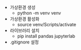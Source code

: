 - 가상환경 생성
    - python -m venv venv
- 가상환경 활성화
    - source venv/Scripts/activate
- 라이브러리 설치
    - pip install pandas jupyterlab
- .gitignore 설정

